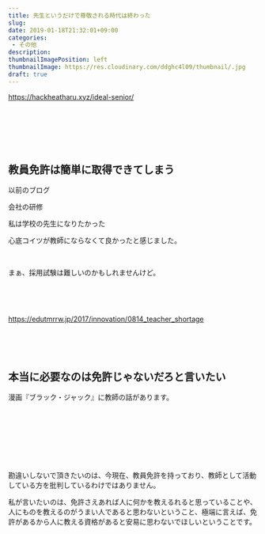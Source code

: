 ```yaml
---
title: 先生というだけで尊敬される時代は終わった
slug: 
date: 2019-01-18T21:32:01+09:00
categories: 
 - その他
description: 
thumbnailImagePosition: left
thumbnailImage: https://res.cloudinary.com/ddghc4l09/thumbnail/.jpg
draft: true
---
```


<!--more-->

https://hackheatharu.xyz/ideal-senior/

&nbsp;

&nbsp;

&nbsp;
<h2>教員免許は簡単に取得できてしまう</h2>
以前のブログ

会社の研修

私は学校の先生になりたかった

心底コイツが教師にならなくて良かったと感じました。

&nbsp;

まぁ、採用試験は難しいのかもしれませんけど。

&nbsp;

&nbsp;

https://edutmrrw.jp/2017/innovation/0814_teacher_shortage

&nbsp;

&nbsp;
<h2>本当に必要なのは免許じゃないだろと言いたい</h2>
漫画『ブラック・ジャック』に教師の話があります。

&nbsp;

&nbsp;

&nbsp;

&nbsp;

勘違いしないで頂きたいのは、今現在、教員免許を持っており、教師として活動している方を批判しているわけではありません。

私が言いたいのは、免許さえあれば人に何かを教えるれると思っていることや、人にものを教えるのがうまい人であると思わないということ、極端に言えば、免許があるから人に教える資格があると安易に思わないでほしいということです。

&nbsp;
